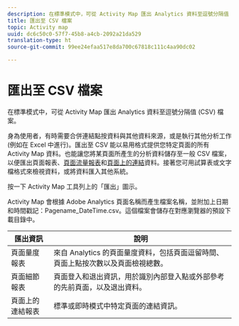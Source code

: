 ```yaml
---
description: 在標準模式中，可從 Activity Map 匯出 Analytics 資料至逗號分隔值 (CSV) 檔案。
title: 匯出至 CSV 檔案
topic: Activity map
uuid: dc6c50c0-57f7-45b8-a4cb-2092a21da529
translation-type: ht
source-git-commit: 99ee24efaa517e8da700c67818c111c4aa90dc02

---
```



# 匯出至 CSV 檔案

在標準模式中，可從 Activity Map 匯出 Analytics 資料至逗號分隔值 (CSV) 檔案。

身為使用者，有時需要合併連結點按資料與其他資料來源，或是執行其他分析工作 (例如在 Excel 中進行)。匯出至 CSV 能以易用格式提供您特定頁面的所有 Activity Map 資料。也能讓您將某頁面所產生的分析資料儲存至一般 CSV 檔案，以便匯出頁面報表、[頁面流量報表](/help/analyze/activity-map/activitymap-page-flow.md)和[頁面上的連結](/help/analyze/activity-map/activitymap-links-report.md)資料。接著您可用試算表或文字檔格式來檢視資料，或將資料匯入其他系統。

按一下 Activity Map 工具列上的「匯出」圖示。

Activity Map 會根據 Adobe Analytics 頁面名稱而產生檔案名稱，並附加上日期和時間戳記：Pagename_DateTime.csv。這個檔案會儲存在對應瀏覽器的預設下載目錄中。

| 匯出資訊 | 說明 |
|---|---|
| 頁面量度報表 | 來自 Analytics 的頁面量度資料，包括頁面逗留時間、頁面上點按次數以及頁面檢視總數。 |
| 頁面細節報表 | 頁面登入和退出資訊，用於識別內部登入點或外部參考的先前頁面，以及退出資料。 |
| 頁面上的連結報表 | 標準或即時模式中特定頁面的連結資訊。 |
